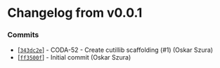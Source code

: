 # Changelog from v0.0.1
### Commits
* [[`343dc2e`](http://github.com/coda-it/cutillib/commit/343dc2ebced853e4af2fa5be454f117729127ca2)] - CODA-52 - Create cutillib scaffolding (#1) (Oskar Szura)
* [[`ff3500f`](http://github.com/coda-it/cutillib/commit/ff3500f84e6436d27c124e8a86b09ea890a39aa3)] - Initial commit (Oskar Szura)